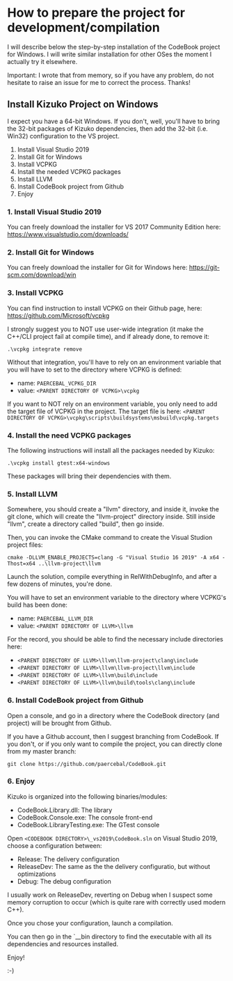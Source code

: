 # How to prepare the project for development/compilation

I will describe below the step-by-step installation of the CodeBook project for
Windows. I will write similar installation for other OSes the moment I actually
try it elsewhere.

Important: I wrote that from memory, so if you have any problem, do not hesitate
to raise an issue for me to correct the process. Thanks!

## Install Kizuko Project on Windows

I expect you have a 64-bit Windows. If you don't, well, you'll have to bring the
32-bit packages of Kizuko dependencies, then add the 32-bit (i.e. Win32)
configuration to the VS project.

1. Install Visual Studio 2019
1. Install Git for Windows
1. Install VCPKG
1. Install the needed VCPKG packages
1. Install LLVM
1. Install CodeBook project from Github
1. Enjoy

### 1. Install Visual Studio 2019

You can freely download the installer for VS 2017 Community Edition here:
https://www.visualstudio.com/downloads/

### 2. Install Git for Windows

You can freely download the installer for Git for Windows here:
https://git-scm.com/download/win

### 3. Install VCPKG

You can find instruction to install VCPKG on their Github page, here:
https://github.com/Microsoft/vcpkg

I strongly suggest you to NOT use user-wide integration (it make the C++/CLI project fail at compile time), and if already done, to remove it:

```
.\vcpkg integrate remove
```

Without that integration, you'll have to rely on an environment variable that
you will have to set to the directory where VCPKG is defined:

- name: `PAERCEBAL_VCPKG_DIR`
- value: `<PARENT DIRECTORY OF VCPKG>\vcpkg`

If you want to NOT rely on an environment variable, you only need to add the
target file of VCPKG in the project. The target file is here: `<PARENT DIRECTORY OF VCPKG>\vcpkg\scripts\buildsystems\msbuild\vcpkg.targets`

### 4. Install the need VCPKG packages

The following instructions will install all the packages needed by Kizuko:

```
.\vcpkg install gtest:x64-windows
```

These packages will bring their dependencies with them.

### 5. Install LLVM

Somewhere, you should create a "llvm" directory, and inside it, invoke the git clone, which
will create the "llvm-project" directory inside. Still inside "llvm", create a directory
called "build", then go inside.

Then, you can invoke the CMake command to create the Visual Studion project files:

```
cmake -DLLVM_ENABLE_PROJECTS=clang -G "Visual Studio 16 2019" -A x64 -Thost=x64 ..\llvm-project\llvm
```

Launch the solution, compile everything in RelWithDebugInfo, and after a few dozens of minutes, you're done.

You will have to set an environment variable to the directory where VCPKG's build has been done:

- name: `PAERCEBAL_LLVM_DIR`
- value: `<PARENT DIRECTORY OF LLVM>\llvm`

For the record, you should be able to find the necessary include directories here:

- `<PARENT DIRECTORY OF LLVM>\llvm\llvm-project\clang\include`
- `<PARENT DIRECTORY OF LLVM>\llvm\llvm-project\llvm\include`
- `<PARENT DIRECTORY OF LLVM>\llvm\build\include`
- `<PARENT DIRECTORY OF LLVM>\llvm\build\tools\clang\include`


### 6. Install CodeBook project from Github

Open a console, and go in a directory where the CodeBook directory (and project)
will be brought from Github.

If you have a Github account, then I suggest branching from CodeBook. If you don't,
or if you only want to compile the project, you can directly clone from my master
branch:

```
git clone https://github.com/paercebal/CodeBook.git
```

### 6. Enjoy

Kizuko is organized into the following binaries/modules:

- CodeBook.Library.dll: The library
- CodeBook.Console.exe: The console front-end
- CodeBook.LibraryTesting.exe: The GTest console

Open `<CODEBOOK DIRECTORY>\_vs2019\CodeBook.sln` on Visual Studio 2019, choose a
configuration between:

- Release: The delivery configuration
- ReleaseDev: The same as the the delivery configuratio, but without optimizations
- Debug: The debug configuration

I usually work on ReleaseDev, reverting on Debug when I suspect some memory
corruption to occur (which is quite rare with correctly used modern C++).

Once you chose your configuration, launch a compilation.

You can then go in the `<CODEBOOK DIRECTORY>\__bin directory to find the
executable with all its dependencies and resources installed.

Enjoy!

:-)
